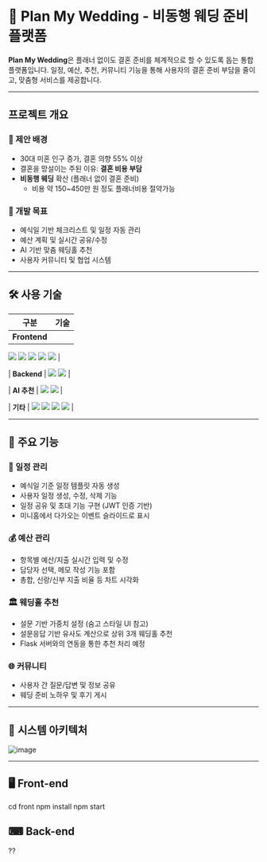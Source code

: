 # 💍 Plan My Wedding - 비동행 웨딩 준비 플랫폼

**Plan My Wedding**은 플래너 없이도 결혼 준비를 체계적으로 할 수 있도록 돕는 통합 플랫폼입니다. 일정, 예산, 추천, 커뮤니티 기능을 통해 사용자의 결혼 준비 부담을 줄이고, 맞춤형 서비스를 제공합니다.

---------------------------

##  프로젝트 개요

### 📌 제안 배경
- 30대 미혼 인구 증가, 결혼 의향 55% 이상
- 결혼을 망설이는 주된 이유: **결혼 비용 부담**
- **비동행 웨딩** 확산 (플래너 없이 결혼 준비)
  - 비용 약 150~450만 원 정도 플래너비용 절약가능

### 🎯 개발 목표
- 예식일 기반 체크리스트 및 일정 자동 관리
- 예산 계획 및 실시간 공유/수정
- AI 기반 맞춤 웨딩홀 추천
- 사용자 커뮤니티 및 협업 시스템

---

## 🛠 사용 기술


| 구분         | 기술 |
|--------------|------|
| **Frontend** | 
<img src="https://img.shields.io/badge/React-61DAFB?style=flat-square&logo=react&logoColor=black"/>
<img src="https://img.shields.io/badge/Axios-5A29E4?style=flat-square&logo=axios&logoColor=white"/>
<img src="https://img.shields.io/badge/Chart.js-FF6384?style=flat-square&logo=chartdotjs&logoColor=white"/>
<img src="https://img.shields.io/badge/FullCalendar-3E4E88?style=flat-square&logo=google-calendar&logoColor=white"/>
<img src="https://img.shields.io/badge/React--Big--Calendar-DD0031?style=flat-square&logo=react&logoColor=white"/> |

| **Backend**  | 
<img src="https://img.shields.io/badge/Spring%20Boot-6DB33F?style=flat-square&logo=springboot&logoColor=white"/>
<img src="https://img.shields.io/badge/JWT%20Auth-000000?style=flat-square&logo=jsonwebtokens&logoColor=white"/> |

| **AI 추천**  | 
<img src="https://img.shields.io/badge/Flask-000000?style=flat-square&logo=flask&logoColor=white"/>
<img src="https://img.shields.io/badge/Content--based%20Filtering-FF8C00?style=flat-square"/> |

| **기타**     | 
<img src="https://img.shields.io/badge/GitHub-181717?style=flat-square&logo=github&logoColor=white"/>
<img src="https://img.shields.io/badge/VS%20Code-007ACC?style=flat-square&logo=visualstudiocode&logoColor=white"/>
<img src="https://img.shields.io/badge/Figma-F24E1E?style=flat-square&logo=figma&logoColor=white"/>
<img src="https://img.shields.io/badge/Notion-000000?style=flat-square&logo=notion&logoColor=white"/> |


---

## 🔧 주요 기능

### 📅 일정 관리
- 예식일 기준 일정 템플릿 자동 생성
- 사용자 일정 생성, 수정, 삭제 기능
- 일정 공유 및 초대 기능 구현 (JWT 인증 기반)
- 미니홈에서 다가오는 이벤트 슬라이드로 표시

### 💰 예산 관리
- 항목별 예산/지출 실시간 입력 및 수정
- 담당자 선택, 메모 작성 기능 포함
- 총합, 신랑/신부 지출 비율 등 차트 시각화

### 🏛 웨딩홀 추천
- 설문 기반 가중치 설정 (숨고 스타일 UI 참고)
- 설문응답 기반 유사도 계산으로 상위 3개 웨딩홀 추천
- Flask 서버와의 연동을 통한 추천 처리 예정

### 🌐 커뮤니티
- 사용자 간 질문/답변 및 정보 공유
- 웨딩 준비 노하우 및 후기 게시

---

## 🔄 시스템 아키텍처
![image](https://github.com/user-attachments/assets/110a01ca-9f4b-4f3c-8b65-cc9fe31c4646)

----


## 🖥 Front-end 

cd front
npm install
npm start


## ⌨ Back-end 

??
